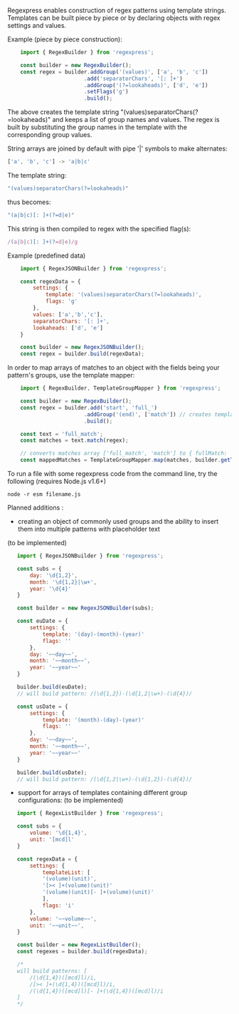 Regexpress enables construction of regex patterns using template strings. Templates can be built
piece by piece or by declaring objects with regex settings and values. 

Example (piece by piece construction):

```javascript
    import { RegexBuilder } from 'regexpress';

    const builder = new RegexBuilder();
    const regex = builder.addGroup('(values)', ['a', 'b', 'c'])
                        .add('separatorChars', '[: ]+')
                        .addGroup('(?=lookaheads)', ['d', 'e'])
                        .setFlags('g')
                        .build();
```
The above creates the template string "(values)separatorChars(?=lookaheads)"
and keeps a list of group names and values. The regex is built
by substituting the group names in the template with the corresponding group values.

String arrays are joined by default with pipe '|' symbols
to make alternates: 
```javascript
['a', 'b', 'c'] -> 'a|b|c'
```
The template string:
```javascript
"(values)separatorChars(?=lookaheads)"
```
thus becomes:
```javascript
"(a|b|c)[: ]+(?=d|e)"
```
This string is then compiled to regex
with the specified flag(s):
```javascript
/(a|b|c)[: ]+(?=d|e)/g
```

Example (predefined data)
```javascript
    import { RegexJSONBuilder } from 'regexpress';

    const regexData = {
        settings: {
            template: '(values)separatorChars(?=lookaheads)',
            flags: 'g'
        },
        values: ['a','b','c'],
        separatorChars: '[: ]+',
        lookaheads: ['d', 'e']
    }

    const builder = new RegexJSONBuilder();
    const regex = builder.build(regexData);
```

In order to map arrays of matches to an object with the fields being your pattern's groups, use the template mapper:

```javascript
    import { RegexBuilder, TemplateGroupMapper } from 'regexpress';

    const builder = new RegexBuilder();
    const regex = builder.add('start', 'full_')
                        .addGroup('(end)', ['match']) // creates template string: 'start(end)'
                        .build();

    const text = 'full_match';
    const matches = text.match(regex);  

    // converts matches array ['full_match', 'match'] to { fullMatch: 'full_match', end: 'match'}
    const mappedMatches = TemplateGroupMapper.map(matches, builder.getTemplate());
```

To run a file with some regexpress code from the command line, try the following (requires Node.js v1.6+)
```console
node -r esm filename.js
```

Planned additions :

* creating an object of commonly used groups and the ability to 
  insert them into multiple patterns with placeholder text

(to be implemented)
 ```javascript
    import { RegexJSONBuilder } from 'regexpress';

    const subs = {
        day: '\d{1,2}',
        month: '\d{1,2}|\w+',
        year: '\d{4}'
    }

    const builder = new RegexJSONBuilder(subs);

    const euDate = {
        settings: {
            template: '(day)-(month)-(year)'
            flags: ''
        },
        day: '~~day~~',
        month: '~~month~~',
        year: '~~year~~'
    }

    builder.build(euDate);
    // will build pattern: /(\d{1,2})-(\d{1,2|\w+)-(\d{4})/

    const usDate = {
        settings: {
            template: '(month)-(day)-(year)'
            flags: ''
        },
        day: '~~day~~',
        month: '~~month~~',
        year: '~~year~~'
    }

    builder.build(usDate);
    // will build pattern: /(\d{1,2|\w+)-(\d{1,2})-(\d{4})/

```

* support for arrays of templates containing different group configurations:
(to be implemented)
 ```javascript
    import { RegexListBuilder } from 'regexpress';

    const subs = {
        volume: '\d{1,4}',
        unit: '[mcd]l'
    }

    const regexData = {
        settings: {
            templateList: [
            '(volume)(unit)',
            '[>< ]+(volume)(unit)'
            '(volume)(unit)[- ]+(volume)(unit)'
            ],
            flags: 'i'
        },
        volume: '~~volume~~',
        unit: '~~unit~~',
    }

    const builder = new RegexListBuilder();
    const regexes = builder.build(regexData);

    /* 
    will build patterns: [
        /(\d{1,4})([mcd]l)/i,
        /[>< ]+(\d{1,4})([mcd]l)/i,
        /(\d{1,4})([mcd]l)[- ]+(\d{1,4})([mcd]l)/i
    ] 
    */
```


